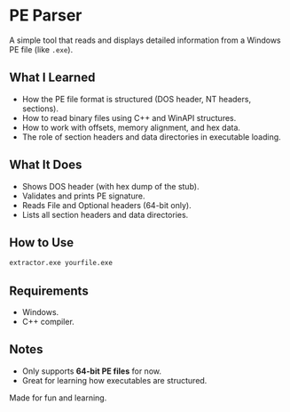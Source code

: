 # PE Parser

A simple tool that reads and displays detailed information from a Windows PE file (like `.exe`).

## What I Learned
- How the PE file format is structured (DOS header, NT headers, sections).
- How to read binary files using C++ and WinAPI structures.
- How to work with offsets, memory alignment, and hex data.
- The role of section headers and data directories in executable loading.

## What It Does

- Shows DOS header (with hex dump of the stub).
- Validates and prints PE signature.
- Reads File and Optional headers (64-bit only).
- Lists all section headers and data directories.

## How to Use

```bash
extractor.exe yourfile.exe
````

## Requirements

* Windows.
* C++ compiler.

## Notes

* Only supports **64-bit PE files** for now.
* Great for learning how executables are structured.

Made for fun and learning.

